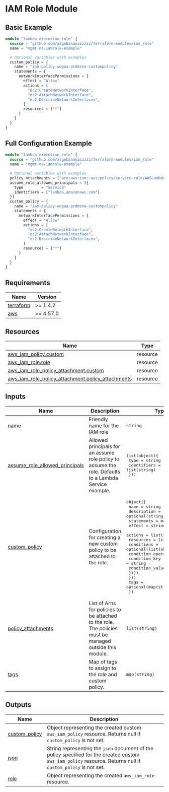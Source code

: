 # IAM Role Module

## Basic Example 
```terraform 
module "lambda_execution_role" {
  source = "github.com/algebananazzzzz/terraform-modules/iam_role"
  name = "mgmt-na-iamrole-example"

  # Optional variables with examples
  custom_policy = {
    name = "iam-policy-wogaa-prdmzna-custompolicy"
    statements = {
      networkInterfacePermissions = {
        effect = "Allow"
        actions = [
          "ec2:CreateNetworkInterface",
          "ec2:AttachNetworkInterface",
          "ec2:DescribeNetworkInterfaces",
        ]
        resources = ["*"]
      }
    }
  }
}
```

## Full Configuration Example 
```terraform
module "lambda_execution_role" {
  source = "github.com/algebananazzzzz/terraform-modules/iam_role"
  name = "mgmt-na-iamrole-example"

  # Optional variables with examples
  policy_attachments = ["arn:aws:iam::aws:policy/service-role/AWSLambdaBasicExecutionRole"]
  assume_role_allowed_principals = [{
    type        = "Service"
    identifiers = ["lambda.amazonaws.com"]
  }]
  custom_policy = {
    name = "iam-policy-wogaa-prdmzna-custompolicy"
    statements = {
      networkInterfacePermissions = {
        effect = "Allow"
        actions = [
          "ec2:CreateNetworkInterface",
          "ec2:AttachNetworkInterface",
          "ec2:DescribeNetworkInterfaces",
        ]
        resources = ["*"]
      }
    }
  }
}
```

<!-- BEGIN_TF_DOCS -->
## Requirements

| Name | Version |
|------|---------|
| <a name="requirement_terraform"></a> [terraform](#requirement\_terraform) | >= 1.4.2 |
| <a name="requirement_aws"></a> [aws](#requirement\_aws) | >= 4.57.0 |

## Resources

| Name | Type |
|------|------|
| [aws_iam_policy.custom](https://registry.terraform.io/providers/hashicorp/aws/latest/docs/resources/iam_policy) | resource |
| [aws_iam_role.role](https://registry.terraform.io/providers/hashicorp/aws/latest/docs/resources/iam_role) | resource |
| [aws_iam_role_policy_attachment.custom](https://registry.terraform.io/providers/hashicorp/aws/latest/docs/resources/iam_role_policy_attachment) | resource |
| [aws_iam_role_policy_attachment.policy_attachments](https://registry.terraform.io/providers/hashicorp/aws/latest/docs/resources/iam_role_policy_attachment) | resource |

## Inputs

| Name | Description | Type | Default | Required |
|------|-------------|------|---------|:--------:|
| <a name="input_name"></a> [name](#input\_name) | Friendly name for the IAM role | `string` | n/a | yes |
| <a name="input_assume_role_allowed_principals"></a> [assume\_role\_allowed\_principals](#input\_assume\_role\_allowed\_principals) | Allowed principals for an assume role policy to assume the role. Defaults to a Lambda Service example. | <pre>list(object({<br>    type        = string<br>    identifiers = list(string)<br>  }))</pre> | <pre>[<br>  {<br>    "identifiers": [<br>      "lambda.amazonaws.com"<br>    ],<br>    "type": "Service"<br>  }<br>]</pre> | no |
| <a name="input_custom_policy"></a> [custom\_policy](#input\_custom\_policy) | Configuration for creating a new custom policy to be attached to the role. | <pre>object({<br>    name        = string<br>    description = optional(string)<br>    statements = map(object({<br>      effect    = string<br>      actions   = list(string)<br>      resources = list(string)<br>      conditions = optional(list(object({<br>        condition_operator = string<br>        condition_key      = string<br>        condition_value    = string<br>      })))<br>    }))<br>    tags = optional(map(string))<br>  })</pre> | `null` | no |
| <a name="input_policy_attachments"></a> [policy\_attachments](#input\_policy\_attachments) | List of Arns for policies to be attached to the role. The policies must be managed outside this module. | `list(string)` | `[]` | no |
| <a name="input_tags"></a> [tags](#input\_tags) | Map of tags to assign to the role and custom policy. | `map(string)` | `{}` | no |

## Outputs

| Name | Description |
|------|-------------|
| <a name="output_custom_policy"></a> [custom\_policy](#output\_custom\_policy) | Object representing the created custom `aws_iam_policy` resource. Returns null if `custom_policy` is not set. |
| <a name="output_json"></a> [json](#output\_json) | String representing the `json` document of the policy specified for the created custom `aws_iam_policy` resource. Returns null if `custom_policy` is not set. |
| <a name="output_role"></a> [role](#output\_role) | Object representing the created `aws_iam_role` resource. |
<!-- END_TF_DOCS -->
